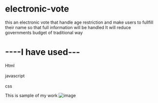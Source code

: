 # electronic-vote

this an electronic vote that handle age restriction and make users to fullfill their name so that full information will be handled 
It will reduce governments budget of traditional way

# ----I have used---
  Html <BR> <br>
  javascript <br> <br>
  css
  
  This is sample of my work 
  ![image](https://user-images.githubusercontent.com/95366947/198271474-ed41fbc8-25d2-4a11-99f3-03c01deef08d.png)

